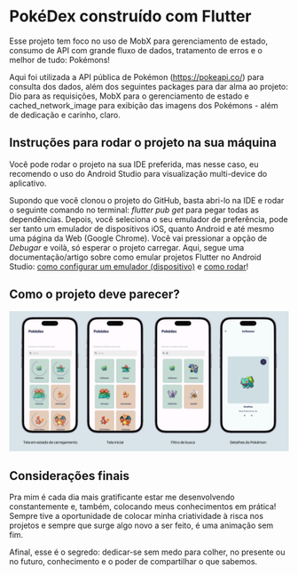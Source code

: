 # PokéDex construído com Flutter

Esse projeto tem foco no uso de MobX para gerenciamento de estado, consumo de API com grande fluxo de dados, tratamento de erros e o melhor de tudo: Pokémons!

Aqui foi utilizada a API pública de Pokémon (https://pokeapi.co/) para consulta dos dados, além dos seguintes packages para dar alma ao projeto: Dio para as requisições, MobX para o gerenciamento de estado e cached_network_image para exibição das imagens dos Pokémons - além de dedicação e carinho, claro.

## Instruções para rodar o projeto na sua máquina

Você pode rodar o projeto na sua IDE preferida, mas nesse caso, eu recomendo o uso do Android Studio para visualização multi-device do aplicativo. 

Supondo que você clonou o projeto do GitHub, basta abri-lo na IDE e rodar o seguinte comando no terminal: _flutter pub get_ para pegar todas as dependências. Depois, você seleciona o seu emulador de preferência, pode ser tanto um emulador de dispositivos iOS, quanto Android e até mesmo uma página da Web (Google Chrome). Você vai pressionar a opção de _Debugar_ e voilà, só esperar o projeto carregar. Aqui, segue uma documentação/artigo sobre como emular projetos Flutter no Android Studio: [como configurar um emulador (dispositivo)](https://www.treinaweb.com.br/blog/configurando-ambiente-de-desenvolvimento-flutter) e [como rodar](https://www.treinaweb.com.br/blog/criando-primeiro-projeto-flutter)!

## Como o projeto deve parecer?

![Banner 1](assets/imagens/mockup.png)

## Considerações finais

Pra mim é cada dia mais gratificante estar me desenvolvendo constantemente e, também, colocando meus conhecimentos em prática! Sempre tive a oportunidade de colocar minha criatividade à risca nos projetos e sempre que surge algo novo a ser feito, é uma animação sem fim.

Afinal, esse é o segredo: dedicar-se sem medo para colher, no presente ou no futuro, conhecimento e o poder de compartilhar o que sabemos.
